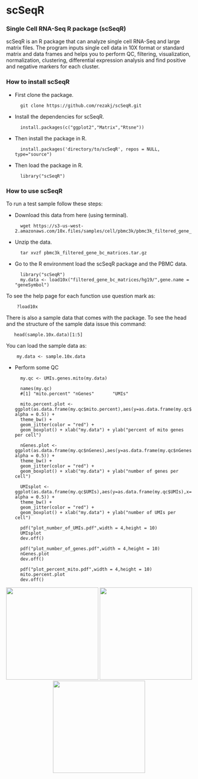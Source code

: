 # scSeqR

### Single Cell RNA-Seq R package (scSeqR)

scSeqR is an R package that can analyze single cell RNA-Seq and large matrix files. The program inputs single cell data in 10X format or standard matrix and data frames and helps you to perform QC, filtering, visualization, normalization, clustering, differential expression analysis and find positive and negative markers for each cluster.

### How to install scSeqR

- First clone the package.

        git clone https://github.com/rezakj/scSeqR.git

- Install the dependencies for scSeqR.

        install.packages(c("ggplot2","Matrix","Rtsne"))

- Then install the package in R.

        install.packages('directory/to/scSeqR', repos = NULL, type="source")

- Then load the package in R.

        library("scSeqR")


### How to use scSeqR

To run a test sample follow these steps:

- Download this data from here (using terminal).

        wget https://s3-us-west-2.amazonaws.com/10x.files/samples/cell/pbmc3k/pbmc3k_filtered_gene_bc_matrices.tar.gz

- Unzip the data.

        tar xvzf pbmc3k_filtered_gene_bc_matrices.tar.gz

- Go to the R environment load the scSeqR package and the PBMC data.

        library("scSeqR")
        my.data <- load10x("filtered_gene_bc_matrices/hg19/",gene.name = "geneSymbol")

To see the help page for each function use question mark as: 

        ?load10x

There is also a sample data that comes with the package. To see the head and the structure of the sample data issue this command:

       head(sample.10x.data)[1:5]

You can load the sample data as:

        my.data <- sample.10x.data

- Perform some QC 

        my.qc <- UMIs.genes.mito(my.data)
        
        names(my.qc)
        #[1] "mito.percent" "nGenes"       "UMIs"
        
        mito.percent.plot <- ggplot(as.data.frame(my.qc$mito.percent),aes(y=as.data.frame(my.qc$mito.percent),x="mydat", alpha = 0.5)) + 
        theme_bw() + 
        geom_jitter(color = "red") + 
        geom_boxplot() + xlab("my.data") + ylab("percent of mito genes per cell")
        
        nGenes.plot <- ggplot(as.data.frame(my.qc$nGenes),aes(y=as.data.frame(my.qc$nGenes),x="mydat", alpha = 0.5)) + 
        theme_bw() + 
        geom_jitter(color = "red") + 
        geom_boxplot() + xlab("my.data") + ylab("number of genes per cell")
        
        UMIsplot <- ggplot(as.data.frame(my.qc$UMIs),aes(y=as.data.frame(my.qc$UMIs),x="mydat", alpha = 0.5)) + 
        theme_bw() + 
        geom_jitter(color = "red") + 
        geom_boxplot() + xlab("my.data") + ylab("number of UMIs per cell")
        
        pdf("plot_number_of_UMIs.pdf",width = 4,height = 10)
        UMIsplot
        dev.off()
        
        pdf("plot_number_of_genes.pdf",width = 4,height = 10)
        nGenes.plot
        dev.off()
        
        pdf("plot_percent_mito.pdf",width = 4,height = 10)
        mito.percent.plot
        dev.off()

<p align="center">
  <img src="https://github.com/rezakj/scSeqR/blob/master/doc/plot_number_of_UMIs.png" width="250"/>
  <img src="https://github.com/rezakj/scSeqR/blob/master/doc/plot_number_of_genes.png" width="250"/>
  <img src="https://github.com/rezakj/scSeqR/blob/master/doc/plot_percent_mito.png" width="250"/>
</p>
